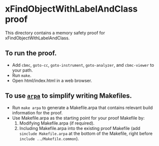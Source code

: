 # xFindObjectWithLabelAndClass proof

This directory contains a memory safety proof for xFindObjectWithLabelAndClass.

## To run the proof.

- Add `cbmc`, `goto-cc`, `goto-instrument`, `goto-analyzer`, and `cbmc-viewer`
  to your path.
- Run `make`.
- Open html/index.html in a web browser.

## To use [`arpa`](https://github.com/awslabs/aws-proof-build-assistant) to simplify writing Makefiles.

- Run `make arpa` to generate a Makefile.arpa that contains relevant build
  information for the proof.
- Use Makefile.arpa as the starting point for your proof Makefile by:
  1. Modifying Makefile.arpa (if required).
  2. Including Makefile.arpa into the existing proof Makefile (add
     `sinclude Makefile.arpa` at the bottom of the Makefile, right before
     `include ../Makefile.common`).
